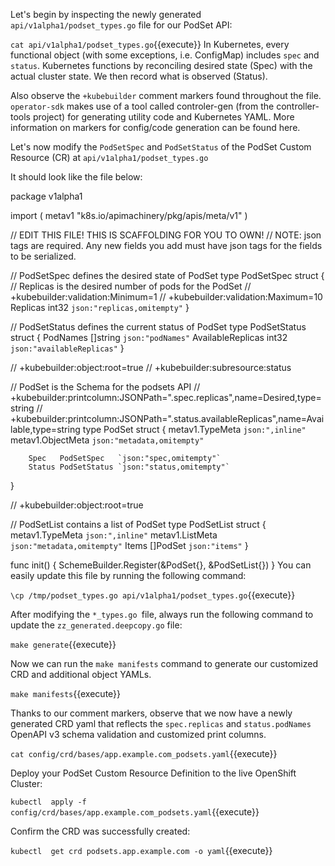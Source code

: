 Let's begin by inspecting the newly generated `api/v1alpha1/podset_types.go` file for our PodSet API:

`cat api/v1alpha1/podset_types.go`{{execute}}
In Kubernetes, every functional object (with some exceptions, i.e. ConfigMap) includes `spec` and `status`. Kubernetes functions by reconciling desired state (Spec) with the actual cluster state. We then record what is observed (Status).

Also observe the `+kubebuilder` comment markers found throughout the file. `operator-sdk` makes use of a tool called controler-gen (from the controller-tools project) for generating utility code and Kubernetes YAML. More information on markers for config/code generation can be found here.

Let's now modify the `PodSetSpec` and `PodSetStatus` of the PodSet Custom Resource (CR) at `api/v1alpha1/podset_types.go`


It should look like the file below:

package v1alpha1

import (
        metav1 "k8s.io/apimachinery/pkg/apis/meta/v1"
)

// EDIT THIS FILE!  THIS IS SCAFFOLDING FOR YOU TO OWN!
// NOTE: json tags are required.  Any new fields you add must have json tags for the fields to be serialized.

// PodSetSpec defines the desired state of PodSet
type PodSetSpec struct {
        // Replicas is the desired number of pods for the PodSet
        // +kubebuilder:validation:Minimum=1
        // +kubebuilder:validation:Maximum=10
        Replicas int32 `json:"replicas,omitempty"`
}

// PodSetStatus defines the current status of PodSet
type PodSetStatus struct {
        PodNames        []string        `json:"podNames"`
    AvailableReplicas    int32    `json:"availableReplicas"`
}

// +kubebuilder:object:root=true
// +kubebuilder:subresource:status

// PodSet is the Schema for the podsets API
// +kubebuilder:printcolumn:JSONPath=".spec.replicas",name=Desired,type=string
// +kubebuilder:printcolumn:JSONPath=".status.availableReplicas",name=Available,type=string
type PodSet struct {
        metav1.TypeMeta   `json:",inline"`
        metav1.ObjectMeta `json:"metadata,omitempty"`

        Spec   PodSetSpec   `json:"spec,omitempty"`
        Status PodSetStatus `json:"status,omitempty"`
}

// +kubebuilder:object:root=true

// PodSetList contains a list of PodSet
type PodSetList struct {
        metav1.TypeMeta `json:",inline"`
        metav1.ListMeta `json:"metadata,omitempty"`
        Items           []PodSet `json:"items"`
}

func init() {
        SchemeBuilder.Register(&PodSet{}, &PodSetList{})
}
You can easily update this file by running the following command:

`\cp /tmp/podset_types.go api/v1alpha1/podset_types.go`{{execute}}

After modifying the `*_types.go `file, always run the following command to update the `zz_generated.deepcopy.go` file:

`make generate`{{execute}}

Now we can run the `make manifests` command to generate our customized CRD and additional object YAMLs.

`make manifests`{{execute}}

Thanks to our comment markers, observe that we now have a newly generated CRD yaml that reflects the `spec.replicas` and `status.podNames` OpenAPI v3 schema validation and customized print columns.

`cat config/crd/bases/app.example.com_podsets.yaml`{{execute}}

Deploy your PodSet Custom Resource Definition to the live OpenShift Cluster:

`kubectl  apply -f config/crd/bases/app.example.com_podsets.yaml`{{execute}}

Confirm the CRD was successfully created:

`kubectl  get crd podsets.app.example.com -o yaml`{{execute}}